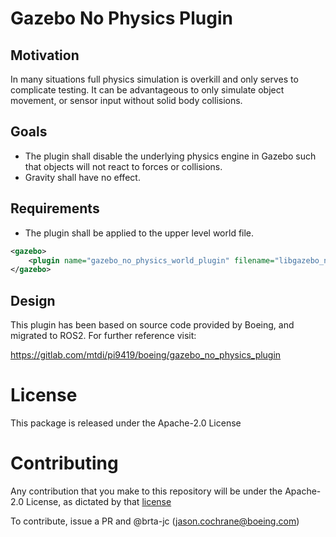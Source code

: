 # Gazebo No Physics Plugin

## Motivation

In many situations full physics simulation is overkill and only serves to complicate testing. It can be advantageous to only simulate object movement, or sensor input without solid body collisions.

## Goals

- The plugin shall disable the underlying physics engine in Gazebo such that objects will not react to forces or collisions.
- Gravity shall have no effect.

## Requirements

- The plugin shall be applied to the upper level world file.

```xml
<gazebo>
    <plugin name="gazebo_no_physics_world_plugin" filename="libgazebo_no_physics_world_plugin.so"></plugin>
</gazebo>
```

## Design

This plugin has been based on source code provided by Boeing, and migrated to ROS2. For further reference visit:

<https://gitlab.com/mtdi/pi9419/boeing/gazebo_no_physics_plugin>


# License

This package is released under the Apache-2.0 License

# Contributing

Any contribution that you make to this repository will
be under the Apache-2.0 License, as dictated by that
[license](http://www.apache.org/licenses/LICENSE-2.0)

To contribute, issue a PR and @brta-jc (jason.cochrane@boeing.com)
